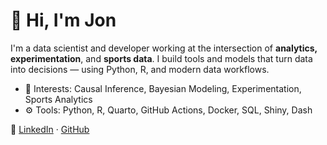 # 👋 Hi, I'm Jon

I'm a data scientist and developer working at the intersection of **analytics, experimentation**, and **sports data**. I build tools and models that turn data into decisions — using Python, R, and modern data workflows.

- 🧠 Interests: Causal Inference, Bayesian Modeling, Experimentation, Sports Analytics
- ⚙️ Tools: Python, R, Quarto, GitHub Actions, Docker, SQL, Shiny, Dash
<!-- - 📊 Currently building: a [Bayesian Marketing Mix Modeling library]() and a [](https://jolerma.github.io/your-dash-app) -->

<!-- 📫 [Visit my website](https://jolerma.github.io/jolerma) to see my portfolio, projects, and CV   -->
🔗 [LinkedIn](https://www.linkedin.com/in/YOUR-LINKEDIN/) · [GitHub](https://github.com/jolerma)

<!-- Optional: GitHub stats -->
<!-- ![Jon's GitHub stats](https://github-readme-stats.vercel.app/api?username=jolerma&show_icons=true&theme=default) -->
